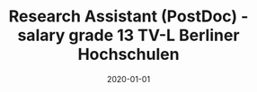 ---
date: 2020-01-01
code: offer-131813
title: Research Assistant (PostDoc) - salary grade 13 TV-L Berliner Hochschulen
link: https://tub.stellenticket.de/en/offers/131813/
image: /assets/images/projects/bigearth_logo.png

description: |
    The Remote Sensing Image Analysis Group is seeking a highly motivated Postdoctoral Researcher with a strong record of accomplishment in machine learning and computer vision. Successful candidate will conduct research and develop advanced deep learning based algorithms for satellite image search/retrieval from large-scale data archives and semantic scene understanding. This will entail the development of novel deep learning models that can address the problems on incomplete, noisy and imbalanced training sets for scalable image search, retrieval and classification.
    This research activity is a part of the ERC-funded project:
    BigEarth – Accurate and Scalable Processing of Big Data in Earth Observation

---